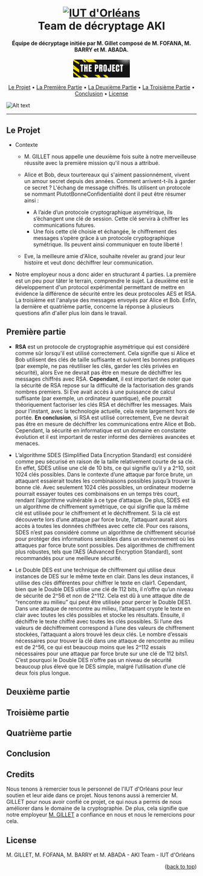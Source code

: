 <h1 align="center">
  <br>
  <a href="https://www.univ-orleans.fr/fr/iut-orleans"><img src="https://th.bing.com/th/id/OIP.xT34StZ6xa8FAOOTWYdZFwHaB1?pid=ImgDet&rs=1" alt="IUT d'Orléans" width="200"></a>
  <br>
  Team de décryptage AKI
  <br>
</h1>

<h4 align="center">Équipe de décryptage initiée par M. Gillet composé de M. FOFANA, M. BARRY et M. ABADA.</h4>

<p align="center">
  <a href='./sujet_etu.pdf'>
    <img src="images/THE_PROJECT_1.png"
         alt="Le projet" width = 150>
  </a>

<p align="center">
  <a href="#le-projet">Le Projet</a> •
  <a href="#première-partie">La Première Partie</a> •
  <a href="#deuxième-partie">La Deuxième Partie</a> •
  <a href="#troisième-partie">La Troisième Partie</a> •
  <a href="#conclusion">Conclusion</a> •
  <a href="#license">License</a>
</p>

![Alt text](images/hacker.gif)
** **
## Le Projet

* Contexte
  - M. GILLET nous appelle une deuxième fois suite à notre merveilleuse réussite avec la première mission qu'il nous a attribué.
  - Alice et Bob, deux tourtereaux qui s'aiment passionnément, vivent un amour secret depuis des années. Comment arrivent-t-ils à garder ce secret ? L'échang de message chiffrés. Ils utilisent un protocole se nommant PlutotBonneConfidentialité dont il peut être résumer ainsi : 
    - A l’aide d’un protocole cryptographique asymétrique, ils s’échangent une clé de session. Cette clé servira à
    chiffrer les communications futures.
    - Une fois cette clé choisie et échangée, le chiffrement des messages s’opère grâce à un protocole cryptographique
    symétrique. Ils peuvent ainsi communiquer en toute liberté !
  
  - Eve, la meilleure amie d'Alice, souhaite réveler au grand jour leur histoire et veut donc déchiffrer leur communication.
* Notre employeur nous a donc aider en structurant 4 parties. La première est un peu pour tâter le terrain, comprendre le sujet. La deuxième est le développement d'un protocol expérimental permettant de mettre en évidence la différence de sécurité entre les deux
protocoles AES et RSA. La troisième est l'analyse des messages envoyés par Alice et Bob. Enfin, la dernière et quatrième partie, concerne la réponse à plusieurs questions afin d'aller plus loin dans le travail.

## Première partie
* **RSA** est un protocole de cryptographie asymétrique qui est considéré comme sûr lorsqu'il est utilisé correctement. Cela signifie que si Alice et Bob utilisent des clés de taille suffisante et suivent les bonnes pratiques (par exemple, ne pas réutiliser les clés, garder les clés privées en sécurité), alors Eve ne devrait pas être en mesure de déchiffrer les messages chiffrés avec RSA.
**Cependant**, il est important de noter que la sécurité de RSA repose sur la difficulté de la factorisation des grands nombres premiers. Si Eve avait accès à une puissance de calcul suffisante (par exemple, un ordinateur quantique), elle pourrait théoriquement factoriser les clés RSA et déchiffrer les messages. Mais pour l'instant, avec la technologie actuelle, cela reste largement hors de portée.
**En conclusion**, si RSA est utilisé correctement, Eve ne devrait pas être en mesure de déchiffrer les communications entre Alice et Bob. Cependant, la sécurité en informatique est un domaine en constante évolution et il est important de rester informé des dernières avancées et menaces.

* L’algorithme SDES (Simplified Data Encryption Standard) est considéré comme peu sécurisé en raison de la taille relativement courte de sa clé. En effet, SDES utilise une clé de 10 bits, ce qui signifie qu’il y a 2^10, soit 1024 clés possibles.
Dans le contexte d’une attaque par force brute, un attaquant essaierait toutes les combinaisons possibles jusqu’à trouver la bonne clé. Avec seulement 1024 clés possibles, un ordinateur moderne pourrait essayer toutes ces combinaisons en un temps très court, rendant l’algorithme vulnérable à ce type d’attaque.
De plus, SDES est un algorithme de chiffrement symétrique, ce qui signifie que la même clé est utilisée pour le chiffrement et le déchiffrement. Si la clé est découverte lors d’une attaque par force brute, l’attaquant aurait alors accès à toutes les données chiffrées avec cette clé.
Pour ces raisons, SDES n’est pas considéré comme un algorithme de chiffrement sécurisé pour protéger des informations sensibles dans un environnement où les attaques par force brute sont possibles. Des algorithmes de chiffrement plus robustes, tels que l’AES (Advanced Encryption Standard), sont recommandés pour une meilleure sécurité.

* Le Double DES est une technique de chiffrement qui utilise deux instances de DES sur le même texte en clair. Dans les deux instances, il utilise des clés différentes pour chiffrer le texte en clair1. Cependant, bien que le Double DES utilise une clé de 112 bits, il n’offre qu’un niveau de sécurité de 2^56 et non de 2^112. Cela est dû à une attaque dite de “rencontre au milieu” qui peut être utilisée pour percer le Double DES1.
Dans une attaque de rencontre au milieu, l’attaquant crypte le texte en clair avec toutes les clés possibles et stocke les résultats. Ensuite, il déchiffre le texte chiffré avec toutes les clés possibles. Si l’une des valeurs de déchiffrement correspond à l’une des valeurs de chiffrement stockées, l’attaquant a alors trouvé les deux clés.
Le nombre d’essais nécessaires pour trouver la clé dans une attaque de rencontre au milieu est de 2^56, ce qui est beaucoup moins que les 2^112 essais nécessaires pour une attaque par force brute sur une clé de 112 bits1. C’est pourquoi le Double DES n’offre pas un niveau de sécurité beaucoup plus élevé que le DES simple, malgré l’utilisation d’une clé deux fois plus longue.

## Deuxième partie

## Troisième partie

## Quatrième partie

## Conclusion



## Credits

Nous tenons à remercier tous le personnel de l'IUT d'Orléans pour leur soutien et leur aide dans ce projet. Nous tenons aussi à remercier M. GILLET pour nous avoir confié ce projet, ce qui nous a permis de nous améliorer dans le domaine de la cryptographie. De plus, cela signifie que notre employeur [M. GILLET](noel.gillet@univ-orleans.fr) a confiance en nous et nous le remercions pour cela. 

## License

M. GILLET, M. FOFANA, M. BARRY et M. ABADA -
AKI Team - IUT d'Orléans

<p align="right">(<a href="#le-projet">back to top</a>)</p>
